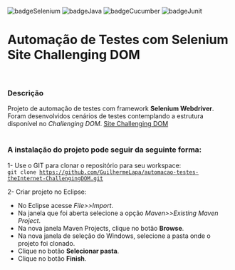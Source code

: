 ![badgeSelenium](https://img.shields.io/badge/Selenium-43B02A?style=flat&logo=Selenium&logoColor=white)
![badgeJava](https://img.shields.io/badge/Java-red?style=flat&logo=java&logoColor=white)
![badgeCucumber](https://img.shields.io/badge/Cucumber-23d96c?style=flat&logo=cucumber&logoColor=white)
![badgeJunit](https://img.shields.io/badge/Junit-25A162?style=flat&logo=junit5&logoColor=white) 

# Automação de Testes com Selenium Site Challenging DOM
<br/>

### Descrição
Projeto de automação de testes com framework **Selenium Webdriver**. Foram desenvolvidos cenários de testes contemplando a estrutura disponível no *Challenging DOM*. [Site Challenging DOM](https://the-internet.herokuapp.com/challenging_dom)  
<br/>
  
### A instalação do projeto pode seguir da seguinte forma:
1- Use o GIT para clonar o repositório para seu workspace:  
<code>git clone https://github.com/GuilhermeLapa/automacao-testes-theInternet-ChallengingDOM.git</code>
<br/>
  
2- Criar projeto no Eclipse:
- No Eclipse acesse *File>>Import*.
- Na janela que foi aberta selecione a opção *Maven>>Existing Maven Project*.
- Na nova janela Maven Projects, clique no botão **Browse**.
- Na nova janela de seleção do Windows, selecione a pasta onde o projeto foi clonado.
- Clique no botão **Selecionar pasta**.
- Clique no botão **Finish**.
<br/>
<br/>
